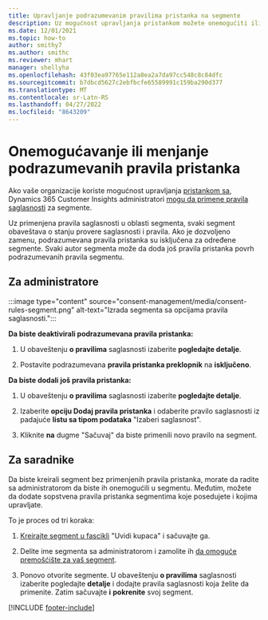 ```yaml
---
title: Upravljanje podrazumevanim pravilima pristanka na segmente
description: Uz mogućnost upravljanja pristankom možete onemogućiti ili promeniti podrazumevana pravila pristanka ako su omogućena zamenivanja.
ms.date: 12/01/2021
ms.topic: how-to
author: smithy7
ms.author: smithc
ms.reviewer: mhart
manager: shellyha
ms.openlocfilehash: 43f03ea97765e112a8ea2a7da97cc548c8c84dfc
ms.sourcegitcommit: b7dbcd5627c2ebfbcfe65589991c159ba290d377
ms.translationtype: MT
ms.contentlocale: sr-Latn-RS
ms.lasthandoff: 04/27/2022
ms.locfileid: "8643209"
---
```

# <a name="disable-or-change-default-consent-rules"></a>Onemogućavanje ili menjanje podrazumevanih pravila pristanka

Ako vaše organizacije koriste mogućnost upravljanja [pristankom sa](consent-management/overview.md), Dynamics 365 Customer Insights administratori [mogu da primene pravila saglasnosti](activate-consent.md) za segmente. 

Uz primenjena pravila saglasnosti u oblasti segmenta, svaki segment obaveštava o stanju provere saglasnosti i pravila. Ako je dozvoljeno zamenu, podrazumevana pravila pristanka su isključena za određene segmente. Svaki autor segmenta može da doda još pravila pristanka povrh podrazumevanih pravila segmentu. 

## <a name="for-administrators"></a>Za administratore

:::image type="content" source="consent-management/media/consent-rules-segment.png" alt-text="Izrada segmenta sa opcijama pravila saglasnosti.":::

**Da biste deaktivirali podrazumevana pravila pristanka:**

1. U obaveštenju **o pravilima** saglasnosti izaberite **pogledajte detalje**. 

1. Postavite podrazumevana **pravila pristanka preklopnik** na **isključeno**.

**Da biste dodali još pravila pristanka:**

1. U obaveštenju **o pravilima** saglasnosti izaberite **pogledajte detalje**. 

1. Izaberite **opciju Dodaj pravila pristanka** i odaberite pravilo saglasnosti iz padajuće **listu sa tipom podataka** "Izaberi saglasnost".

1. Kliknite **na** dugme "Sačuvaj" da biste primenili novo pravilo na segment.

## <a name="for-contributors"></a>Za saradnike

Da biste kreirali segment bez primenjenih pravila pristanka, morate da radite sa administratorom da biste ih onemogućili u segmentu. Međutim, možete da dodate sopstvena pravila pristanka segmentima koje posedujete i kojima upravljate.

To je proces od tri koraka: 
1. [Kreirajte segment u fascikli](segments.md) "Uvidi kupaca" i sačuvajte ga. 

1. Delite ime segmenta sa administratorom i zamolite ih [da omoguće premošćište za vaš segment](activate-consent.md). 

1. Ponovo otvorite segmente. U obaveštenju **o pravilima** saglasnosti izaberite pogledajte **detalje** i dodajte pravila saglasnosti koja želite da primenite. Zatim sačuvajte **i** **pokrenite** svoj segment.



[!INCLUDE [footer-include](includes/footer-banner.md)] 

